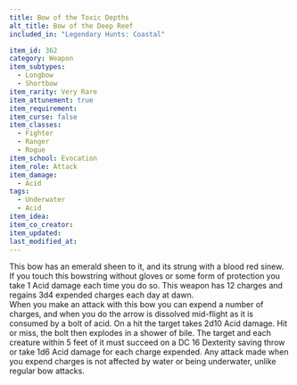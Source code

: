 ```yaml
---
title: Bow of the Toxic Depths
alt_title: Bow of the Deep Reef
included_in: "Legendary Hunts: Coastal"

item_id: 362
category: Weapon
item_subtypes: 
  - Longbow
  - Shortbow
item_rarity: Very Rare
item_attunement: true
item_requirement: 
item_curse: false
item_classes: 
  - Fighter
  - Ranger
  - Rogue
item_school: Evocation
item_role: Attack
item_damage: 
  - Acid
tags:
  - Underwater
  - Acid
item_idea: 
item_co_creator: 
item_updated: 
last_modified_at: 
---
```


This bow has an emerald sheen to it, and its strung with a blood red sinew. If you touch this bowstring without gloves or some form of protection you take 1 Acid damage each time you do so. This weapon has 12 charges and regains 3d4 expended charges each day at dawn.  
When you make an attack with this bow you can expend a number of charges, and when you do the arrow is dissolved mid-flight as it is consumed by a bolt of acid. On a hit the target takes 2d10 Acid damage. Hit or miss, the bolt then explodes in a shower of bile. The target and each creature within 5 feet of it must succeed on a DC 16 Dexterity saving throw or take 1d6 Acid damage for each charge expended. Any attack made when you expend charges is not affected by water or being underwater, unlike regular bow attacks.
